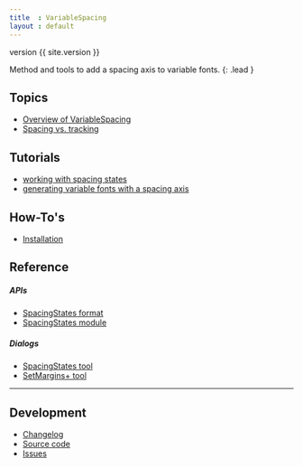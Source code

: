 ```yaml
---
title  : VariableSpacing
layout : default
---
```


<span class='badge bg-secondary'>version {{ site.version }}</span>

Method and tools to add a spacing axis to variable fonts.
{: .lead }

## Topics

- [Overview of VariableSpacing](overview)
- [Spacing vs. tracking](spacing-vs-tracking)

## Tutorials

- [working with spacing states](working-with-spacing-states)
- [generating variable fonts with a spacing axis](generating-variable-font)

## How-To's

- [Installation](install)

## Reference

##### APIs

- [SpacingStates format](spacing-states-format)
- [SpacingStates module](spacing-states-module)

##### Dialogs

- [SpacingStates tool](spacing-states-tool)
- [SetMargins+ tool](set-margins-tool)

- - -

## Development

- [Changelog](changelog)
- [Source code](http://github.com/gferreira/VariableSpacing)
- [Issues](http://github.com/gferreira/VariableSpacing/issues)
